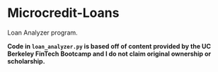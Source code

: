 # Microcredit-Loans
Loan Analyzer program.

__Code in ```loan_analyzer.py``` is based off of content provided by the UC Berkeley FinTech Bootcamp and I do not claim original ownership or scholarship.__
